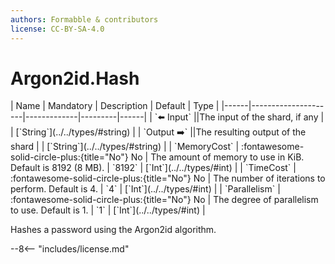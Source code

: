 ```yaml
---
authors: Formabble & contributors
license: CC-BY-SA-4.0
---
```



# Argon2id.Hash

<div class="sh-parameters" markdown="1">
| Name | Mandatory | Description | Default | Type |
|------|---------------------|-------------|---------|------|
| `⬅️ Input` ||The input of the shard, if any | | [`String`](../../types/#string) |
| `Output ➡️` ||The resulting output of the shard | | [`String`](../../types/#string) |
| `MemoryCost` | :fontawesome-solid-circle-plus:{title="No"} No  | The amount of memory to use in KiB. Default is 8192 (8 MB). | `8192` | [`Int`](../../types/#int) |
| `TimeCost` | :fontawesome-solid-circle-plus:{title="No"} No  | The number of iterations to perform. Default is 4. | `4` | [`Int`](../../types/#int) |
| `Parallelism` | :fontawesome-solid-circle-plus:{title="No"} No  | The degree of parallelism to use. Default is 1. | `1` | [`Int`](../../types/#int) |

</div>

Hashes a password using the Argon2id algorithm.

--8<-- "includes/license.md"

